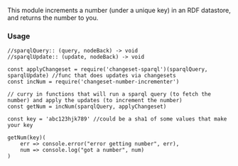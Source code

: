 This module increments a number (under a unique key) in an RDF datastore, and returns the number to you.

### Usage

```
//sparqlQuery:: (query, nodeBack) -> void
//sparqlUpdate:: (update, nodeBack) -> void

const applyChangeset = require('changeset-sparql')(sparqlQuery, sparqlUpdate) //func that does updates via changesets
const incNum = require('changeset-number-incrementer')

// curry in functions that will run a sparql query (to fetch the number) and apply the updates (to increment the number)
const getNum = incNum(sparqlQuery, applyChangeset)

const key = 'abc123hjk789' //could be a sha1 of some values that make your key

getNum(key)(
    err => console.error("error getting number", err),
    num => console.log("got a number", num)
)


```
